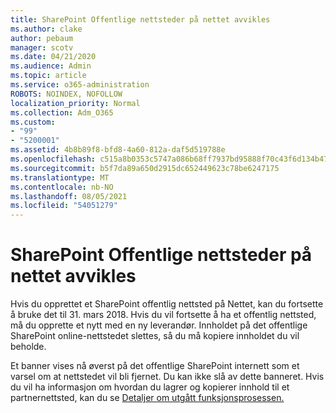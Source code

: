 ```yaml
---
title: SharePoint Offentlige nettsteder på nettet avvikles
ms.author: clake
author: pebaum
manager: scotv
ms.date: 04/21/2020
ms.audience: Admin
ms.topic: article
ms.service: o365-administration
ROBOTS: NOINDEX, NOFOLLOW
localization_priority: Normal
ms.collection: Adm_O365
ms.custom:
- "99"
- "5200001"
ms.assetid: 4b8b89f8-bfd8-4a60-812a-daf5d519788e
ms.openlocfilehash: c515a8b0353c5747a086b68ff7937bd95888f70c43f6d134b4756653e2177b0b
ms.sourcegitcommit: b5f7da89a650d2915dc652449623c78be6247175
ms.translationtype: MT
ms.contentlocale: nb-NO
ms.lasthandoff: 08/05/2021
ms.locfileid: "54051279"
---
```

# <a name="sharepoint-online-public-websites-are-being-discontinued"></a>SharePoint Offentlige nettsteder på nettet avvikles

Hvis du opprettet et SharePoint offentlig nettsted på Nettet, kan du fortsette å bruke det til 31. mars 2018. Hvis du vil fortsette å ha et offentlig nettsted, må du opprette et nytt med en ny leverandør. Innholdet på det offentlige SharePoint online-nettstedet slettes, så du må kopiere innholdet du vil beholde.
  
Et banner vises nå øverst på det offentlige SharePoint internett som et varsel om at nettstedet vil bli fjernet. Du kan ikke slå av dette banneret. Hvis du vil ha informasjon om hvordan du lagrer og kopierer innhold til et partnernettsted, kan du se [Detaljer om utgått funksjonsprosessen.](https://go.microsoft.com/fwlink/?linkid=866980)
  